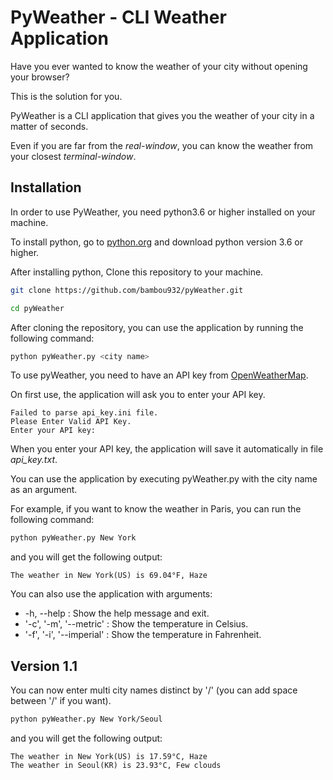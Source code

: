 # PyWeather - CLI Weather Application


Have you ever wanted to know the weather of your city without opening your browser? 

This is the solution for you.

PyWeather is a CLI application that gives you the weather of your city in a matter of seconds.

Even if you are far from the *real-window*, you can know the weather from your closest *terminal-window*.

## Installation


In order to use PyWeather, you need python3.6 or higher installed on your machine.

To install python, go to [python.org](https://www.python.org/downloads/) and download python version 3.6 or higher.

After installing python, Clone this repository to your machine.

```bash
git clone https://github.com/bambou932/pyWeather.git

cd pyWeather
```

After cloning the repository, you can use the application by running the following command:

```bash
python pyWeather.py <city name>
```

To use pyWeather, you need to have an API key from [OpenWeatherMap](https://openweathermap.org/).

On first use, the application will ask you to enter your API key.

```
Failed to parse api_key.ini file.
Please Enter Valid API Key.
Enter your API key:
```

When you enter your API key, the application will save it automatically in file *api_key.txt*.

You can use the application by executing pyWeather.py with the city name as an argument.

For example, if you want to know the weather in Paris, you can run the following command:

```bash
python pyWeather.py New York
```

and you will get the following output:

```
The weather in New York(US) is 69.04°F, Haze
```

You can also use the application with arguments:

- -h, --help : Show the help message and exit.
- '-c', '-m', '--metric' : Show the temperature in Celsius.
- '-f', '-i', '--imperial' : Show the temperature in Fahrenheit.

## Version 1.1

You can now enter multi city names distinct by '/' (you can add space between '/' if you want).

```bash
python pyWeather.py New York/Seoul
```

and you will get the following output:

```
The weather in New York(US) is 17.59°C, Haze
The weather in Seoul(KR) is 23.93°C, Few clouds
```